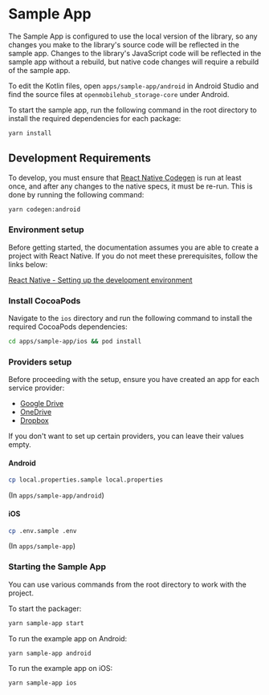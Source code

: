 # Sample App

The Sample App is configured to use the local version of the library, so any changes you make to the library's source code will be reflected in the sample app. Changes to the library's JavaScript code will be reflected in the sample app without a rebuild, but native code changes will require a rebuild of the sample app.

To edit the Kotlin files, open `apps/sample-app/android` in Android Studio and find the source files at `openmobilehub_storage-core` under Android.

To start the sample app, run the following command in the root directory to install the required dependencies for each package:

```bash
yarn install
```

## Development Requirements

To develop, you must ensure that [React Native Codegen](https://github.com/reactwg/react-native-new-architecture/blob/main/docs/codegen.md) is run at least once, and after any changes to the native specs, it must be re-run. This is done by running the following command:

```bash
yarn codegen:android
```

### Environment setup

Before getting started, the documentation assumes you are able to create a project with React Native. If you do not meet these prerequisites, follow the links below:

[React Native - Setting up the development environment](https://reactnative.dev/docs/environment-setup)

### Install CocoaPods

Navigate to the `ios` directory and run the following command to install the required CocoaPods dependencies:

```bash
cd apps/sample-app/ios && pod install
```

### Providers setup

Before proceeding with the setup, ensure you have created an app for each service provider:

- [Google Drive](https://openmobilehub.github.io/react-native-omh-storage/docs/googledrive)
- [OneDrive](https://openmobilehub.github.io/react-native-omh-storage/docs/onedrive)
- [Dropbox](https://openmobilehub.github.io/react-native-omh-storage/docs/dropbox)

If you don't want to set up certain providers, you can leave their values empty.

#### Android

```bash
cp local.properties.sample local.properties
```

(In `apps/sample-app/android`)

#### iOS

```bash
cp .env.sample .env
```

(In `apps/sample-app`)

### Starting the Sample App

You can use various commands from the root directory to work with the project.

To start the packager:

```bash
yarn sample-app start
```

To run the example app on Android:

```bash
yarn sample-app android
```

To run the example app on iOS:

```bash
yarn sample-app ios
```
